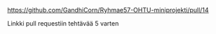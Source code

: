 https://github.com/GandhiCorn/Ryhmae57-OHTU-miniprojekti/pull/14

Linkki pull requestiin tehtävää 5 varten

